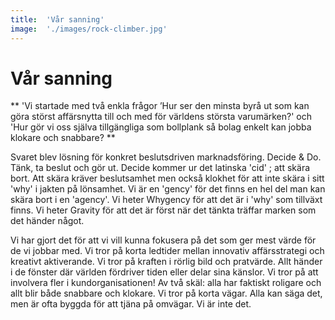 ```yaml
---
title:	'Vår sanning'
image:	'./images/rock-climber.jpg'
---
```


# Vår sanning

** 'Vi startade med två enkla frågor ’Hur ser den minsta byrå ut som kan göra störst affärsnytta till och med för världens största varumärken?' och 'Hur gör vi oss själva tillgängliga som bollplank så bolag enkelt kan jobba klokare och snabbare? **

Svaret blev lösning för konkret beslutsdriven marknadsföring. Decide & Do. Tänk, ta beslut och gör ut. Decide kommer ur det latinska 'cid' ; att skära bort. Att skära kräver beslutsamhet men också klokhet för att inte skära i sitt 'why' i jakten på lönsamhet. Vi är en 'gency' för det finns en hel del man kan skära bort i en 'agency'. Vi heter Whygency för att det är i 'why' som tillväxt finns. Vi heter Gravity för att det är först när det tänkta träffar marken som det händer något.

Vi har gjort det för att vi vill kunna fokusera på det som ger mest värde för de vi jobbar med. Vi tror på korta ledtider mellan innovativ affärsstrategi och kreativt aktiverande. Vi tror på kraften i rörlig bild och pratvärde. Allt händer i de fönster där världen fördriver tiden eller delar sina känslor. Vi tror på att involvera fler i kundorganisationen! Av två skäl: alla har faktiskt roligare och allt blir både snabbare och klokare. Vi tror på korta vägar. Alla kan säga det, men är ofta byggda för att tjäna på omvägar. Vi är inte det.
